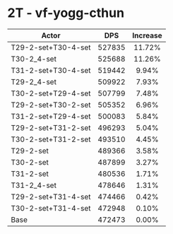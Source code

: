# 2T - vf-yogg-cthun
| Actor | DPS | Increase |
|---|:---:|:---:|
|T29-2-set+T30-4-set|527835|11.72%|
|T30-2_4-set|525688|11.26%|
|T31-2-set+T30-4-set|519442|9.94%|
|T29-2_4-set|509922|7.93%|
|T30-2-set+T29-4-set|507799|7.48%|
|T29-2-set+T30-2-set|505352|6.96%|
|T31-2-set+T29-4-set|500083|5.84%|
|T29-2-set+T31-2-set|496293|5.04%|
|T30-2-set+T31-2-set|493510|4.45%|
|T29-2-set|489366|3.58%|
|T30-2-set|487899|3.27%|
|T31-2-set|480536|1.71%|
|T31-2_4-set|478646|1.31%|
|T29-2-set+T31-4-set|474466|0.42%|
|T30-2-set+T31-4-set|472948|0.10%|
|Base|472473|0.00%|
